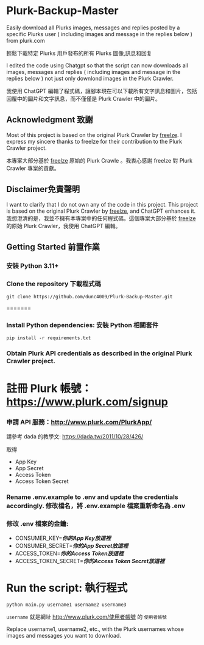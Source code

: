 # Plurk-Backup-Master

Easily download all Plurks images, messages and replies posted by a specific Plurks user ( including images and message in the replies below ) from plurk.com

輕鬆下載特定 Plurks 用戶發布的所有 Plurks 圖像,訊息和回复

I edited the code using Chatgpt so that the script can now downloads all images, messages and replies  ( including images and message in the replies below ) not just only downlond images in the Plurk Crawler.

我使用 ChatGPT 編輯了程式碼，讓腳本現在可以下載所有文字訊息和圖片，包括回覆中的圖片和文字訊息，而不僅僅是 Plurk Crawler 中的圖片。

## Acknowledgment 致謝

Most of this project is based on the original Plurk Crawler by [freelze](https://github.com/freelze). I express my sincere thanks to freelze for their contribution to the Plurk Crawler project.

本專案大部分基於  [freelze](https://github.com/freelze) 原始的 Plurk Crawle 。我衷心感謝 freelze 對 Plurk Crawler 專案的貢獻。 

## Disclaimer免責聲明
I want to clarify that I do not own any of the code in this project. This project is based on the original Plurk Crawler by [freelze](https://github.com/freelze), and ChatGPT enhances it.
我想澄清的是，我並不擁有本專案中的任何程式碼。這個專案大部分基於 [freelze](https://github.com/freelze) 的原始 Plurk Crawler，我使用 ChatGPT 編輯。

## Getting Started 前置作業 

### 安裝 Python 3.11+
### Clone the repository 下載程式碼
    
    git clone https://github.com/dunc4009/Plurk-Backup-Master.git
=======

### Install Python dependencies: 安裝 Python 相關套件    
    pip install -r requirements.txt

### Obtain Plurk API credentials as described in the original Plurk Crawler project. 

# 註冊 Plurk 帳號：https://www.plurk.com/signup 

### 申請 API 服務：http://www.plurk.com/PlurkApp/ 

  請參考 dada 的教學文: https://dada.tw/2011/10/28/426/ 

  取得
+   App Key
+   App Secret 
+   Access Token  
+   Access Token Secret
    
### Rename .env.example to .env and update the credentials accordingly. 修改檔名，將 .env.example 檔案重新命名為 .env

### 修改 .env 檔案的金鑰:

+ CONSUMER_KEY=***你的App Key放這裡***
+ CONSUMER_SECRET=***你的App Secret放這裡***
+ ACCESS_TOKEN=***你的Access Token放這裡***
+ ACCESS_TOKEN_SECRET=***你的Access Token Secret放這裡***


# Run the script: 執行程式
    python main.py username1 username2 username3

`username` 就是網址 http://www.plurk.com/使用者帳號 的 `使用者帳號`

Replace username1, username2, etc., with the Plurk usernames whose images and messages you want to download.
